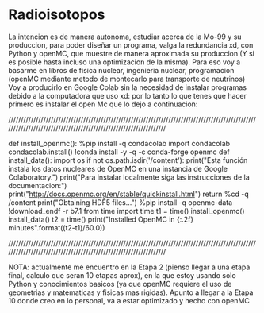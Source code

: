 # Radioisotopos
 La intencion es de manera autonoma, estudiar acerca de la Mo-99 y su produccion, para poder diseñar un programa, valga la redundancia xd, con Python y openMC,  que muestre de manera aproximada su produccion (Y si es posible hasta incluso una optimizacion de la misma). Para eso voy a basarme en libros de fisica nuclear, ingenieria nuclear,  programacion (openMC mediante metodo de montecarlo para transporte de neutrinos)
Voy a producirlo en Google Colab sin la necesidad de instalar programas debido a la computadora que uso xd: por lo tanto lo que tenes que hacer primero es instalar el open Mc que lo dejo a continuacion:

//////////////////////////////////////////////////////////////////////////////////////////////////////////////////////////////////////////////////////////////////

def install_openmc():
  %pip install -q condacolab
  import condacolab
  condacolab.install()
  !conda install -y -q -c conda-forge openmc
def install_data():
  import os
  if not os.path.isdir('/content'):
    print("Esta función instala los datos nucleares de OpenMC en una instancia de Google Colaboratory.")
    print("Para instalar localmente siga las instrucciones de la documentacion:")
    print("http://docs.openmc.org/en/stable/quickinstall.html")
    return
  %cd -q /content
  print("Obtaining HDF5 files...")
  %pip install -q openmc-data
  !download_endf -r b7.1
from time import time
t1 = time()
install_openmc()
install_data()
t2 = time()
print("Installed OpenMC in {:.2f} minutes".format((t2-t1)/60.0))

//////////////////////////////////////////////////////////////////////////////////////////////////////////////////////////////////////////////////////////////////

NOTA: actualmente me encuentro en la Etapa 2 (pienso llegar a una etapa final, calculo que seran 10 etapas aprox), en la que estoy usando solo Python y conocimientos basicos (ya que openMC requiere el uso de geometrias y matematicas y fisicas mas rigidas). Apunto a llegar a la Etapa 10 donde creo en lo personal, va a estar optimizado y hecho con openMC
